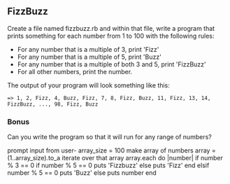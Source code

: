 ## FizzBuzz

Create a file named fizzbuzz.rb and within that file, write a program that prints something for each number from 1 to 100 with the following rules:

* For any number that is a multiple of 3, print 'Fizz'
* For any number that is a multiple of 5, print 'Buzz'
* For any number that is a multiple of both 3 and 5, print 'FizzBuzz'
* For all other numbers, print the number.

The output of your program will look something like this:
```
=> 1, 2, Fizz, 4, Buzz, Fizz, 7, 8, Fizz, Buzz, 11, Fizz, 13, 14, FizzBuzz, ..., 98, Fizz, Buzz
```

### Bonus
Can you write the program so that it will run for any range of numbers?


prompt input from user- array_size = 100
make array of numbers array = (1..array_size).to_a
iterate over that array
array.each do |number|
  if number % 3 == 0
    if number % 5 == 0
      puts 'Fizzbuzz'
    else
      puts 'Fizz'
    end
  elsif number % 5 == 0
    puts 'Buzz'
  else
    puts number 
end
